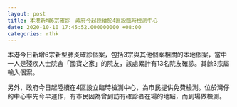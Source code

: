 ```yaml
---
layout: post
title: 本港新增6宗確診　政府今起陸續於4區設臨時檢測中心
date: 2020-10-10 17:45:52.000000000 +08:00
categories: rthk
---
```


本港今日新增6宗新型肺炎確診個案，包括3宗與其他個案相關的本地個案，當中一人是殘疾人士院舍「國寶之家」的院友，該處累計有13名院友確診。其餘3宗屬輸入個案。

另外，政府今日起陸續在4區設立臨時檢測中心，為市民提供免費檢測。位於灣仔的中心率先今早運作，有市民因為曾到訪有確診者在場的地點，而到場做檢測。
